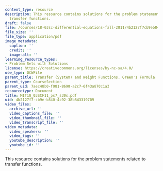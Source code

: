 ```yaml
---
content_type: resource
description: This resource contains solutions for the problem statements related to
  transfer functions.
draft: false
file: /courses/18-03sc-differential-equations-fall-2011/4b2127f7cb9eb8404c9238b843319709_MIT18_03SCF11_ps7_s30s.pdf
file_size: ''
file_type: application/pdf
image_metadata:
  caption: ''
  credit: ''
  image-alt: ''
learning_resource_types:
- Problem Sets with Solutions
license: https://creativecommons.org/licenses/by-nc-sa/4.0/
ocw_type: OCWFile
parent_title: Transfer (System) and Weight Functions, Green's Formula
parent_type: CourseSection
parent_uid: 7aec48b0-f081-8690-a2c7-6f43a870c1a3
resourcetype: Document
title: MIT18_03SCF11_ps7_s30s.pdf
uid: 4b2127f7-cb9e-b840-4c92-38b843319709
video_files:
  archive_url: ''
  video_captions_file: ''
  video_thumbnail_file: ''
  video_transcript_file: ''
video_metadata:
  video_speakers: ''
  video_tags: ''
  youtube_description: ''
  youtube_id: ''
---
```

This resource contains solutions for the problem statements related to transfer functions.